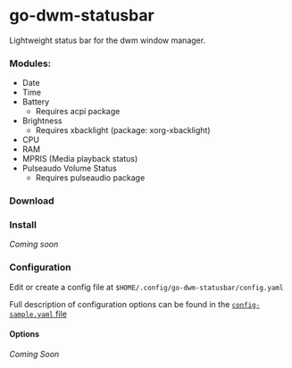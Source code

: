 # go-dwm-statusbar

Lightweight status bar for the dwm window manager. 

### Modules:
- Date
- Time
- Battery
    - Requires acpi package
- Brightness
    - Requires xbacklight (package: xorg-xbacklight)
- CPU
- RAM
- MPRIS (Media playback status)
- Pulseaudo Volume Status
    - Requires pulseaudio package

### Download

### Install 

*Coming soon*

### Configuration

Edit or create a config file at ```$HOME/.config/go-dwm-statusbar/config.yaml```

Full description of configuration options can be found in the [```config-sample.yaml``` file](./config-sample.yaml)

#### Options

*Coming Soon*